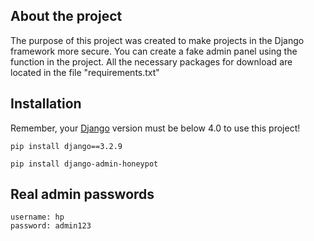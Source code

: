 ##  About the project

The purpose of this project was created to make projects in the Django framework more secure.
You can create a fake admin panel using the function in the project. All the necessary packages for download are located in the file "requirements.txt"

## Installation

Remember, your [Django](https://www.djangoproject.com/) version must be below 4.0 to use this project!

```djang_package
pip install django==3.2.9
```
```honeypot_package
pip install django-admin-honeypot
```

##  Real admin passwords

```password
username: hp
password: admin123
```
